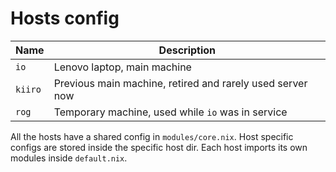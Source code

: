 # Hosts config

| Name    | Description                                               |
| ------- | --------------------------------------------------------- |
| `io`    | Lenovo laptop, main machine                               |
| `kiiro` | Previous main machine, retired and rarely used server now |
| `rog`   | Temporary machine, used while `io` was in service         |

All the hosts have a shared config in `modules/core.nix`. Host specific configs
are stored inside the specific host dir. Each host imports its own modules
inside `default.nix`.
